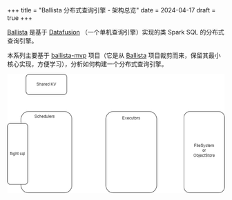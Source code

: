 +++
title = "Ballista 分布式查询引擎 - 架构总览"
date = 2024-04-17
draft = true
+++

[Ballista] 是基于 [Datafusion] （一个单机查询引擎）实现的类 Spark SQL 的分布式查询引擎。

本系列主要基于 [ballista-mvp] 项目（它是从 [Ballista] 项目裁剪而来，保留其最小核心实现，方便学习），分析如何构建一个分布式查询引擎。

![ballista-mvp-architecture](./ballista-mvp-architecture.drawio.png)

[Ballista]: https://github.com/apache/arrow-ballista
[Datafusion]: https://github.com/apache/arrow-datafusion
[ballista-mvp]: https://github.com/systemxlabs/ballista-mvp